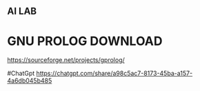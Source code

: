 ## AI LAB 

# GNU PROLOG DOWNLOAD 
https://sourceforge.net/projects/gprolog/

#ChatGpt
https://chatgpt.com/share/a98c5ac7-8173-45ba-a157-4a6db045b485 
